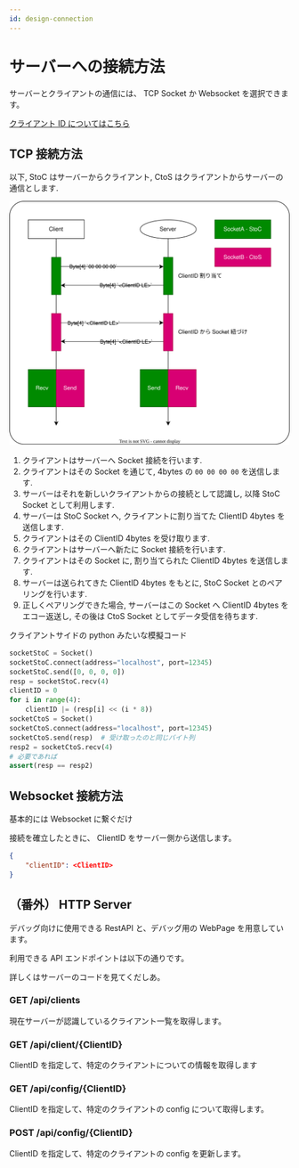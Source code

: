 ```yaml
---
id: design-connection
---
```


# サーバーへの接続方法

サーバーとクライアントの通信には、 TCP Socket か Websocket を選択できます。

[クライアント ID についてはこちら](client.md#クライアント-id)

## TCP 接続方法

以下, StoC はサーバーからクライアント, CtoS はクライアントからサーバーの通信とします.

![TCP 接続フロー](connection-tcp.svg)

1. クライアントはサーバーへ Socket 接続を行います.
1. クライアントはその Socket を通じて, 4bytes の `00 00 00 00` を送信します.
1. サーバーはそれを新しいクライアントからの接続として認識し, 以降 StoC Socket として利用します.
1. サーバーは StoC Socket へ, クライアントに割り当てた ClientID 4bytes を送信します.
1. クライアントはその ClientID 4bytes を受け取ります.
1. クライアントはサーバーへ新たに Socket 接続を行います.
1. クライアントはその Socket に, 割り当てられた ClientID 4bytes を送信します.
1. サーバーは送られてきた ClientID 4bytes をもとに, StoC Socket とのペアリングを行います.
1. 正しくペアリングできた場合, サーバーはこの Socket へ ClientID 4bytes をエコー返送し, その後は CtoS Socket としてデータ受信を待ちます.

クライアントサイドの python みたいな模擬コード

```python
socketStoC = Socket()
socketStoC.connect(address="localhost", port=12345)
socketStoC.send([0, 0, 0, 0])
resp = socketStoC.recv(4)
clientID = 0
for i in range(4):
    clientID |= (resp[i] << (i * 8))
socketCtoS = Socket()
socketCtoS.connect(address="localhost", port=12345)
socketCtoS.send(resp)  # 受け取ったのと同じバイト列
resp2 = socketCtoS.recv(4)
# 必要であれば
assert(resp == resp2)
```

## Websocket 接続方法

基本的には Websocket に繋ぐだけ

接続を確立したときに、 ClientID をサーバー側から送信します。

```json
{
    "clientID": <ClientID>
}
```

## （番外） HTTP Server

デバッグ向けに使用できる RestAPI と、デバッグ用の WebPage を用意しています。

利用できる API エンドポイントは以下の通りです。

詳しくはサーバーのコードを見てくだしあ。

### GET /api/clients

現在サーバーが認識しているクライアント一覧を取得します。

### GET /api/client/{ClientID}

ClientID を指定して、特定のクライアントについての情報を取得します

### GET /api/config/{ClientID}

ClientID を指定して、特定のクライアントの config について取得します。

### POST /api/config/{ClientID}

ClientID を指定して、特定のクライアントの config を更新します。
